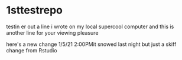 # 1sttestrepo
testin er out
a line i wrote on my local supercool computer
and this is another line for your viewing pleasure

here's a new change 1/5/21 2:00PMit snowed last night
but just a skiff
change from Rstudio